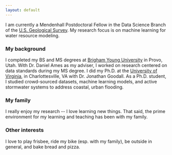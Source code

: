 ```yaml
---
layout: default
---
```


I am currently a Mendenhall Postdoctoral Fellow in the Data Science Branch of the [U.S. Geological Survey](http://www.usgs.gov). My research focus is on machine learning for water resource modeling. 

### My background
I completed my BS and MS degrees at [Brigham Young University](https://www.byu.edu) in Provo, Utah. With Dr. Daniel Ames as my adviser, I worked on research centered on data standards during my MS degree. I did my Ph.D. at the [University of Virginia](https://www.virginia.edu), in Charlottesville, VA with Dr. Jonathan Goodall. As a Ph.D. student, I studied crowd-sourced datasets, machine learning models, and active stormwater systems to address coastal, urban flooding. 

### My family
I really enjoy my research -- I love learning new things. That said, the prime environment for my learning and teaching has been with my family. 

### Other interests
I love to play frisbee, ride my bike (esp. with my family), be outside in general, and bake bread and pizza.
